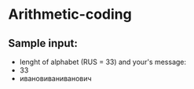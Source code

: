 # Arithmetic-coding
## Sample input:
- lenght of alphabet (RUS = 33) and your's message:
- 33 
- ивановиваниванович
